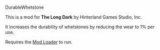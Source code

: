 DurableWhetstone


This is a mod for **The Long Dark** by Hinterland Games Studio, Inc.


It increases the durability of whetstones by reducing the wear to 1% per use.


Requires the [Mod Loader](https://github.com/zeobviouslyfakeacc/ModLoaderInstaller) to run.
